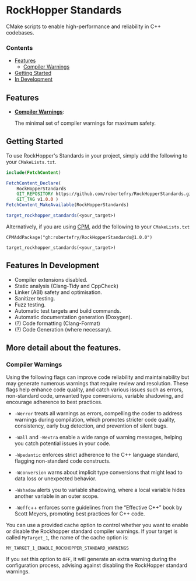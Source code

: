
# RockHopper Standards

CMake scripts to enable high-performance and reliability in C++ codebases.

### Contents

- [Features](#features)
    - [Compiler Warnings](#compiler-warnings)
- [Getting Started](#getting-started)
- [In Development](#features-in-development)

## Features

- **[Compiler Warnings](#compiler-warnings)**:<p>
    The minimal set of compiler warnings for maximum safety.<p>

## Getting Started

To use RockHopper's Standards in your project, simply add the following to your `CMakeLists.txt`.

```cmake
include(FetchContent)

FetchContent_Declare(
    RockHopperStandards
    GIT_REPOSITORY https://github.com/robertefry/RockHopperStandards.git
    GIT_TAG v1.0.0 )
FetchContent_MakeAvailable(RockHopperStandards)

target_rockhopper_standards(<your_target>)
```

Alternatively, if you are using [CPM](https://github.com/cpm-cmake/CPM.cmake), add the following to your `CMakeLists.txt`
```
CPMAddPackage("gh:robertefry/RockHopperStandards@1.0.0")

target_rockhopper_standards(<your_target>)
```

## Features In Development

- Compiler extensions disabled.
- Static analysis (Clang-Tidy and CppCheck)
- Linker (ABI) safety and optimisation.
- Sanitizer testing.
- Fuzz testing.
- Automatic test targets and build commands.
- Automatic documentation generation (Doxygen).
- (?) Code formatting (Clang-Format)
- (?) Code Generation (where necessary).

## More detail about the features.

### Compiler Warnings

Using the following flags can improve code reliability and maintainability but may generate numerous warnings that require review and resolution. These flags help enhance code quality, and catch various issues such as errors, non-standard code, unwanted type conversions, variable shadowing, and encourage adherence to best practices.

- `-Werror` treats all warnings as errors, compelling the coder to address warnings during compilation, which promotes stricter code quality, consistency, early bug detection, and prevention of silent bugs.

- `-Wall` and `-Wextra` enable a wide range of warning messages, helping you catch potential issues in your code.

- `-Wpedantic` enforces strict adherence to the C++ language standard, flagging non-standard code constructs.

- `-Wconversion` warns about implicit type conversions that might lead to data loss or unexpected behavior.

- `-Wshadow` alerts you to variable shadowing, where a local variable hides another variable in an outer scope.

- `-Weffc`++ enforces some guidelines from the “Effective C++” book by Scott Meyers, promoting best practices for C++ code.

You can use a provided cache option to control whether you want to enable or disable the Rockhopper standard compiler warnings. If your target is called `MyTarget_1`, the name of the cache option is:
```
MY_TARGET_1_ENABLE_ROCKHOPPER_STANDARD_WARNINGS
```
If you set this option to `OFF`, it will generate an extra warning during the configuration process, advising against disabling the RockHopper standard warnings.